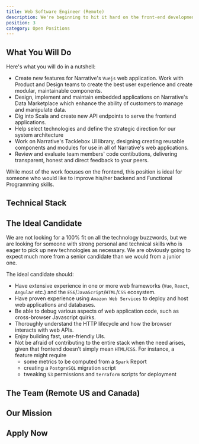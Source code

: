 ```yaml
---
title: Web Software Engineer (Remote)
description: We're beginning to hit it hard on the front-end development front.  We're looking for a rock star to help make us better.
position: 3
category: Open Positions
---
```


## What You Will Do

Here's what you will do in a nutshell:

- Create new features for Narrative's `Vuejs` web application. Work with Product and Design teams to create the best user experience and create modular, maintainable components.
- Design, implement and maintain embedded applications on Narrative's Data Marketplace which enhance the ability of customers to manage and manipulate data. 
- Dig into Scala and create new API endpoints to serve the frontend applications. 
- Help select technologies and define the strategic direction for our system architecture
- Work on Narrative's Tacklebox UI library, designing creating reusable components and modules for use in all of Narrative's web applications.
- Review and evaluate team members' code contibutions, delivering transparent, honest and direct feedback to your peers. 

While most of the work focuses on the frontend, this position is ideal for someone who would like to improve his/her backend and Functional Programming skills.

## Technical Stack

<common-section section-name="technical-stack"></common-section>

## The Ideal Candidate

We are not looking for a 100% fit on all the technology buzzwords, but we are looking for someone with strong personal and technical
skills who is eager to pick up new technologies as necessary. We are obviously going to expect much more from a senior candidate than we 
would from a junior one.

The ideal candidate should:

- Have extensive experience in one or more web frameworks (`Vue`, `React`, `Angular` etc.) and the `ES6`/`JavaScript`/`HTML`/`CSS` ecosystem.
- Have proven experience using `Amazon Web Services` to deploy and host web applications and databases.
- Be able to debug various aspects of web application code, such as cross-browser Javascript quirks.
- Thoroughly understand the HTTP lifecycle and how the browser interacts with web APIs.
- Enjoy building fast, user-friendly UIs.
- Not be afraid of contributing to the entire stack when the need arises, given that frontend doesn’t simply mean `HTML`/`CSS`.
  For instance, a feature might require
  - some metrics to be computed from a `Spark` Report
  - creating a `PostgreSQL` migration script
  - tweaking `S3` permissions and `terraform` scripts for deployment
<common-section section-name="common-requirements"></common-section>

## The Team (Remote US and Canada)

<common-section section-name="team"></common-section>

## Our Mission

<common-section section-name="mission"></common-section>

## Apply Now

<common-section section-name="apply-now"></common-section>
